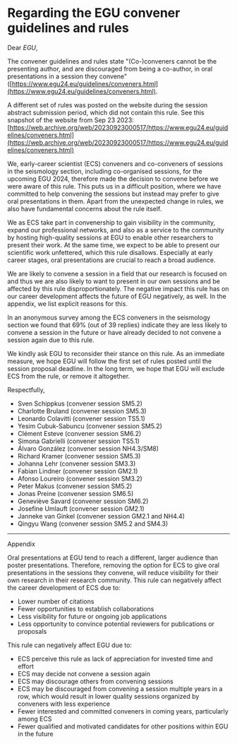# Regarding the EGU convener guidelines and rules

Dear *EGU*,

The convener guidelines and rules state "(Co-)conveners cannot be the presenting author, and are discouraged from being a co-author, in oral presentations in a session they convene" ([https://www.egu24.eu/guidelines/conveners.html](https://www.egu24.eu/guidelines/conveners.html).

A different set of rules was posted on the website during the session abstract submission period, which did not contain this rule. See this snapshot of the website from Sep 23 2023:
[https://web.archive.org/web/20230923000517/https://www.egu24.eu/guidelines/conveners.html](https://web.archive.org/web/20230923000517/https://www.egu24.eu/guidelines/conveners.html)

We, early-career scientist (ECS) conveners and co-conveners of sessions in the seismology section, including co-organised sessions, for the upcoming EGU 2024, therefore made the decision to convene before we were aware of this rule. This puts us in a difficult position, where we have committed to help convening the sessions but instead may prefer to give oral presentations in them. Apart from the unexpected change in rules, we also have fundamental concerns about the rule itself.

We as ECS take part in convenership to gain visibility in the community, expand our professional networks, and also as a service to the community by hosting high-quality sessions at EGU to enable other researchers to present their work. At the same time, we expect to be able to present our scientific work unfettered, which this rule disallows. Especially at early career stages, oral presentations are crucial to reach a broad audience.

We are likely to convene a session in a field that our research is focused on and thus we are also likely to want to present in our own sessions and be affected by this rule disproportionately. The negative impact this rule has on our career development affects the future of EGU negatively, as well. In the appendix, we list explicit reasons for this.

In an anonymous survey among the ECS conveners in the seismology section we found that 69% (out of 39 replies) indicate they are less likely to convene a session in the future or have already decided to not convene a session again due to this rule.

We kindly ask EGU to reconsider their stance on this rule. As an immediate measure, we hope EGU will follow the first set of rules posted until the session proposal deadline. In the long term, we hope that EGU will exclude ECS from the rule, or remove it altogether.

Respectfully,

- Sven Schippkus (convener session SM5.2)
- Charlotte Bruland (convener session SM5.3)
- Leonardo Colavitti (convener session TS5.1)
- Yesim Cubuk-Sabuncu (convener session SM5.2)
- Clément Esteve (convener session SM6.2)
- Simona Gabrielli (convener session TS5.1)
- Álvaro González (convener session NH4.3/SM8)
- Richard Kramer (convener session SM5.3)
- Johanna Lehr (convener session SM3.3)
- Fabian Lindner (convener session GM2.1)
- Afonso Loureiro (convener session SM3.2)
- Peter Makus (convener session SM5.2)
- Jonas Preine (convener session SM6.5)
- Geneviève Savard (convener session SM6.2)
- Josefine Umlauft (convener session GM2.1)
- Janneke van Ginkel (convener session GM2.1 and NH4.4)
- Qingyu Wang (convener session SM5.2 and SM4.3)

---

Appendix
	 	 	 	
Oral presentations at EGU tend to reach a different, larger audience than poster presentations. Therefore, removing the option for ECS to give oral presentations in the sessions they convene, will reduce visibility for their own research in their research community. This rule can negatively affect the career development of ECS due to:
- Lower number of citations
- Fewer opportunities to establish collaborations
- Less visibility for future or ongoing job applications
- Less opportunity to convince potential reviewers for publications or proposals

This rule can negatively affect EGU due to:
- ECS perceive this rule as lack of appreciation for invested time and effort
- ECS may decide not convene a session again
- ECS may discourage others from convening sessions
- ECS may be discouraged from convening a session multiple years in a row, which would result in lower quality sessions organized by conveners with less experience
- Fewer interested and committed conveners in coming years, particularly among ECS
- Fewer qualified and motivated candidates for other positions within EGU in the future

